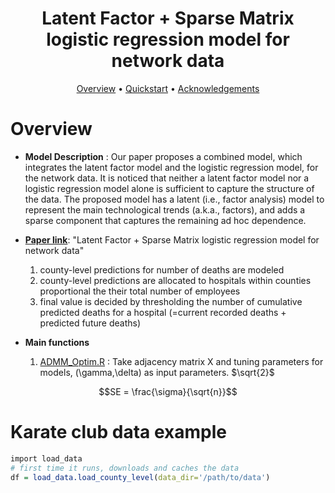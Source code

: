 <h1 align="center"> Latent Factor + Sparse Matrix logistic regression model for network data </h1>

<p align="center">
  <a href="#overview">Overview</a> •
  <a href="#quickstart-with-the-data--models">Quickstart</a> •
  <a href="#acknowledgements">Acknowledgements</a> 
</p>

# Overview

- **Model Description** : Our paper proposes a combined model, which integrates the latent factor model and the logistic regression model, for the network data. It is noticed that neither a latent factor model nor a logistic regression model alone is sufficient to capture the structure of the data. The proposed model has a latent (i.e., factor analysis) model to represent the main technological trends (a.k.a., factors), and adds a sparse component that captures the remaining ad hoc dependence.

- **[Paper link](https://arxiv.org/abs/1912.00524)**: "Latent Factor + Sparse Matrix logistic regression model for network data"

    1. county-level predictions for number of deaths are modeled
    2. county-level predictions are allocated to hospitals within counties proportional the their total number of employees
    3. final value is decided by thresholding the number of cumulative predicted deaths for a hospital (=current recorded deaths + predicted future deaths)

- **Main functions**
    1. [ADMM_Optim.R](https://github.com/namjoonsuh/Citation-Network/blob/master/Codes%20%26%20Data/Codes/ADMM_Optim.R) : Take adjacency matrix X and tuning parameters for models, (\gamma,\delta) as input parameters. 
$`\sqrt{2}`$
```math
SE = \frac{\sigma}{\sqrt{n}}
```

# Karate club data example

```R
import load_data
# first time it runs, downloads and caches the data
df = load_data.load_county_level(data_dir='/path/to/data') 
```
